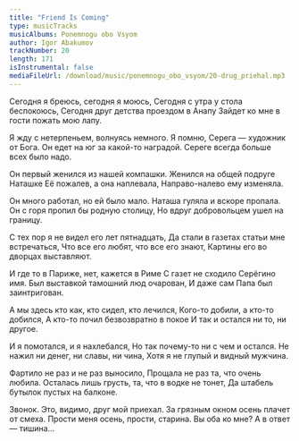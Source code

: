 ```yaml
---
title: "Friend Is Coming"
type: musicTracks
musicAlbums: Ponemnogu obo Vsyom
author: Igor Abakumov
trackNumber: 20
length: 171
isInstrumental: false
mediaFileUrl: /download/music/ponemnogu_obo_vsyom/20-drug_priehal.mp3
---
```


Сегодня я бреюсь, сегодня я моюсь,
Сегодня с утра у стола беспокоюсь,
Сегодня друг детства проездом в Анапу
Зайдет ко мне в гости пожать мою лапу.

Я жду с нетерпеньем, волнуясь немного.
Я помню, Серега — художник от Бога.
Он едет на юг за какой-то наградой.
Сереге всегда больше всех было надо.

Он первый женился из нашей компашки.
Женился на общей подруге Наташке
Её пожалев, а она наплевала,
Направо-налево ему изменяла.

Он много работал, но ей было мало.
Наташа гуляла и вскоре пропала.
Он с горя пропил бы родную столицу,
Но вдруг добровольцем ушел на границу.

С тех пор я не видел его лет пятнадцать,
Да стали в газетах статьи мне встречаться,
Что все его любят, что все его знают,
Картины его во дворцах выставляют.

И где то в Париже, нет, кажется в Риме
С газет не сходило Серёгино имя.
Был выставкой тамошний люд очарован,
И даже сам Папа был заинтригован.

А мы здесь кто как, кто сидел, кто лечился,
Кого-то добили, а кто-то добился,
А кто-то почил безвозвратно в покое
И так и остался ни то, ни другое.

И я помотался, и я нахлебался,
Но так почему-то ни с чем и остался.
Не нажил ни денег, ни славы, ни чина,
Хотя я не глупый и видный мужчина.

Фартило не раз и не раз выносило,
Прощала не раз та, что очень любила.
Осталась лишь грусть, та, что в водке не тонет,
Да штабель бутылок пустых на балконе.

Звонок. Это, видимо, друг мой  приехал.
За грязным окном осень плачет от смеха.
Прости меня осень, прости, старина.
Вы оба ко мне? А в ответ — тишина…
